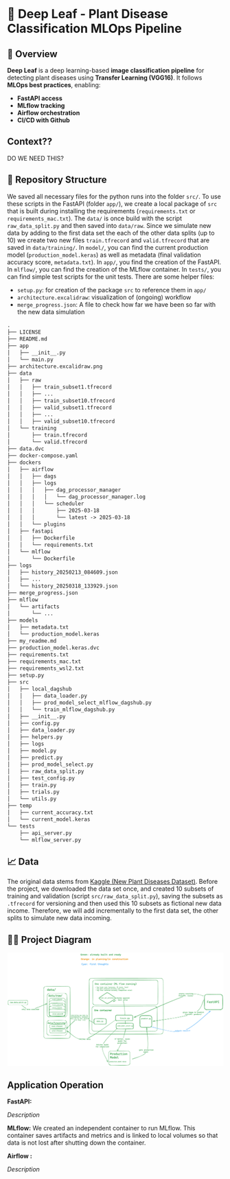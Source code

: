 # 🌱 Deep Leaf - Plant Disease Classification MLOps Pipeline

## 📌 Overview
**Deep Leaf** is a deep learning-based **image classification pipeline** for detecting plant diseases using **Transfer Learning (VGG16)**. It follows **MLOps best practices**, enabling:
- **FastAPI access**
- **MLflow tracking**
- **Airflow orchestration**
- **CI/CD with Github**

## Context??
DO WE NEED THIS?

## 📂 Repository Structure

We saved all necessary files for the python runs into the folder `src/`. To use these scripts in the FastAPI (folder `app/`), we create a local package of `src` that is built during installing the requirements (`requirements.txt` or `requirements_mac.txt`). 
The `data/` is once build with the script `raw_data_split.py` and then saved into `data/raw`. Since we simulate new data by adding to the first data set the each of the other data splits (up to 10) we create two new files `train.tfrecord` and `valid.tfrecord` that are saved in `data/training/`.
In `model/`, you can find the current production model (`production_model.keras`) as well as metadata (final validation accuracy score, `metadata.txt`).
In `app/`, you find the creation of the FastAPI.
In `mlflow/`, you can find the creation of the MLflow container. 
In `tests/`, you can find simple test scripts for the unit tests.
There are some helper files:
- `setup.py`: for creation of the package `src` to reference them in `app/`
- `architecture.excalidraw`: visualization of (ongoing) workflow
- `merge_progress.json`: A file to check how far we have been so far with the new data simulation 

```plaintext
.
├── LICENSE
├── README.md
├── app
│   ├── __init__.py
│   └── main.py
├── architecture.excalidraw.png
├── data
│   ├── raw
│   │   ├── train_subset1.tfrecord
│   │   ├── ...
│   │   ├── train_subset10.tfrecord
│   │   ├── valid_subset1.tfrecord
│   │   ├── ...
│   │   ├── valid_subset10.tfrecord
│   └── training
│       ├── train.tfrecord
│       └── valid.tfrecord
├── data.dvc
├── docker-compose.yaml
├── dockers
│   ├── airflow
│   │   ├── dags
│   │   ├── logs
│   │   │   ├── dag_processor_manager
│   │   │   │   └── dag_processor_manager.log
│   │   │   └── scheduler
│   │   │       ├── 2025-03-18
│   │   │       └── latest -> 2025-03-18
│   │   └── plugins
│   ├── fastapi
│   │   ├── Dockerfile
│   │   └── requirements.txt
│   └── mlflow
│       └── Dockerfile
├── logs
│   ├── history_20250213_084609.json
│   ├── ...
│   └── history_20250318_133929.json
├── merge_progress.json
├── mlflow
│   └── artifacts
│       └── ...
├── models
│   ├── metadata.txt
│   └── production_model.keras
├── my_readme.md
├── production_model.keras.dvc
├── requirements.txt
├── requirements_mac.txt
├── requirements_wsl2.txt
├── setup.py
├── src
│   ├── local_dagshub
│   │   ├── data_loader.py
│   │   ├── prod_model_select_mlflow_dagshub.py
│   │   └── train_mlflow_dagshub.py
│   ├── __init__.py
│   ├── config.py
│   ├── data_loader.py
│   ├── helpers.py
│   ├── logs
│   ├── model.py
│   ├── predict.py
│   ├── prod_model_select.py
│   ├── raw_data_split.py
│   ├── test_config.py
│   ├── train.py
│   ├── trials.py
│   └── utils.py
├── temp
│   ├── current_accuracy.txt
│   └── current_model.keras
└── tests
    ├── api_server.py
    └── mlflow_server.py
```

## 📈 Data
The original data stems from [Kaggle (New Plant Diseases Dataset)](https://www.kaggle.com/datasets/vipoooool/new-plant-diseases-dataset). Before the project, we downloaded the data set once, and created 10 subsets of training and validation (script `src/raw_data_split.py`), saving the subsets as `.tfrecord` for versioning and then used this 10 subsets as fictional new data income. Therefore, we will add incrementally to the first data set, the other splits to simulate new data incoming. 

## 🧑‍💻 Project Diagram

![Projekt worklfow implementation](architecture.excalidraw.png)

## Application Operation

**FastAPI:**

*Description*

**MLflow:**
We created an independent container to run MLflow. This container saves artifacts and metrics and is linked to local volumes so that data is not lost after shutting down the container. 

**Airflow :**

*Description*


